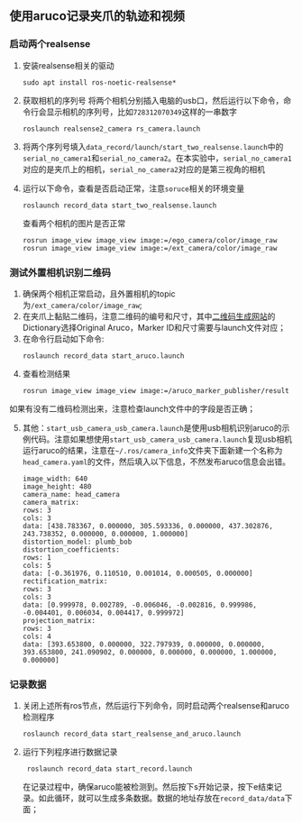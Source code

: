 ## 使用aruco记录夹爪的轨迹和视频

### 启动两个realsense

1. 安装realsense相关的驱动

    ```
    sudo apt install ros-noetic-realsense*
    ```

2. 获取相机的序列号
将两个相机分别插入电脑的usb口，然后运行以下命令，命令行会显示相机的序列号，比如`728312070349`这样的一串数字
    ```
    roslaunch realsense2_camera rs_camera.launch
    ```
3. 将两个序列号填入`data_record/launch/start_two_realsense.launch`中的`serial_no_camera1`和`serial_no_camera2`。在本实验中，`serial_no_camera1`对应的是夹爪上的相机，`serial_no_camera2`对应的是第三视角的相机

4. 运行以下命令，查看是否启动正常，注意`soruce`相关的环境变量

    ```
    roslaunch record_data start_two_realsense.launch
    ```

    查看两个相机的图片是否正常
    ```
    rosrun image_view image_view image:=/ego_camera/color/image_raw
    rosrun image_view image_view image:=/ext_camera/color/image_raw
    ```

### 测试外置相机识别二维码

1. 确保两个相机正常启动，且外置相机的topic为`/ext_camera/color/image_raw`;
2. 在夹爪上黏贴二维码，注意二维码的编号和尺寸，其中[二维码生成网站](https://chev.me/arucogen/)的Dictionary选择Original Aruco，Marker ID和尺寸需要与launch文件对应；
3. 在命令行启动如下命令:
    ```
    roslaunch record_data start_aruco.launch
    ```
4. 查看检测结果
    ```
    rosrun image_view image_view image:=/aruco_marker_publisher/result
    ```
如果有没有二维码检测出来，注意检查launch文件中的字段是否正确；

5. 其他：`start_usb_camera_usb_camera.launch`是使用usb相机识别aruco的示例代码。注意如果想使用`start_usb_camera_usb_camera.launch`复现usb相机运行aruco的结果，注意在`~/.ros/camera_info`文件夹下面新建一个名称为`head_camera.yaml`的文件，然后填入以下信息，不然发布aruco信息会出错。
    ```
    image_width: 640
    image_height: 480
    camera_name: head_camera
    camera_matrix:
    rows: 3
    cols: 3
    data: [438.783367, 0.000000, 305.593336, 0.000000, 437.302876, 243.738352, 0.000000, 0.000000, 1.000000]
    distortion_model: plumb_bob
    distortion_coefficients:
    rows: 1
    cols: 5
    data: [-0.361976, 0.110510, 0.001014, 0.000505, 0.000000]
    rectification_matrix:
    rows: 3
    cols: 3
    data: [0.999978, 0.002789, -0.006046, -0.002816, 0.999986, -0.004401, 0.006034, 0.004417, 0.999972]
    projection_matrix:
    rows: 3
    cols: 4
    data: [393.653800, 0.000000, 322.797939, 0.000000, 0.000000, 393.653800, 241.090902, 0.000000, 0.000000, 0.000000, 1.000000, 0.000000]
    ```

### 记录数据

1. 关闭上述所有ros节点，然后运行下列命令，同时启动两个realsense和aruco检测程序
    ```
    roslaunch record_data start_realsense_and_aruco.launch
    ```

2. 运行下列程序进行数据记录
   ```
    roslaunch record_data start_record.launch
   ```
    在记录过程中，确保aruco能被检测到。然后按下s开始记录，按下e结束记录。如此循环，就可以生成多条数据。数据的地址存放在`record_data/data`下面；
